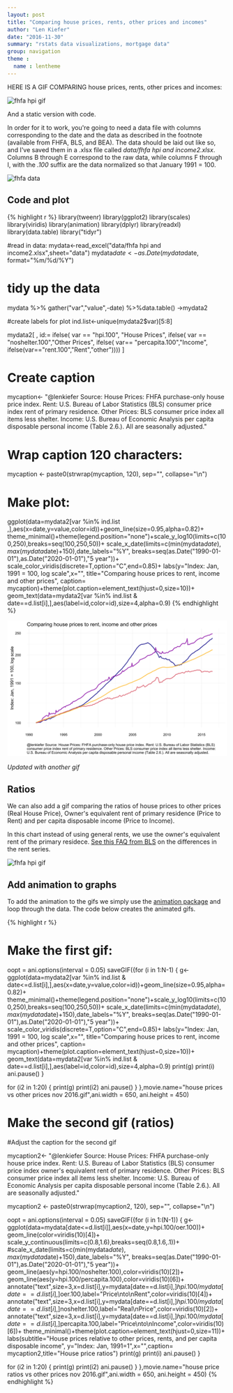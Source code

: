 ```yaml
---
layout: post
title: "Comparing house prices, rents, other prices and incomes"
author: "Len Kiefer"
date: "2016-11-30"
summary: "rstats data visualizations, mortgage data"
group: navigation
theme :
  name : lentheme
---
```


HERE IS A GIF COMPARING house prices, rents, other prices and incomes:

<img src="{{ site.url }}/img/charts_nov_30_2016/house prices vs other prices nov 2016.gif" alt="fhfa hpi gif" />

And a static version with code.

In order for it to work, you're going to need a data file with columns corresponding to the date and the data as described in the footnote (available from FHFA, BLS, and BEA).  The data should be laid out like so, and I've saved them in a .xlsx file called *data/fhfa hpi and income2.xlsx*. Columns B through E correspond to the raw data, while columns F through I, with the *.100* suffix are the data normalized so that January 1991 = 100.

<img src="{{ site.url }}/img/charts_nov_30_2016/datapic.PNG" alt="fhfa data" style="width: 550px;" />

## Code and plot


{% highlight r %}
library(tweenr)
library(ggplot2)
library(scales)
library(viridis)
library(animation)
library(dplyr)
library(readxl)
library(data.table)
library("tidyr")

#read in data:
mydata<-read_excel("data/fhfa hpi and income2.xlsx",sheet="data")
mydata$date<-as.Date(mydata$date, format="%m/%d/%Y")

# tidy up the data
mydata %>% gather("var","value",-date) %>%data.table() ->mydata2

#create labels for plot
ind.list<-unique(mydata2$var)[5:8]

mydata2[ , id:= ifelse(
  var == "hpi.100", "House Prices",
  ifelse( 
    var == "noshelter.100","Other Prices",
    ifelse( var== "percapita.100","Income",
            ifelse(var=="rent.100","Rent","other"))))
  ]

# Create caption
mycaption<- "@lenkiefer Source: House Prices: FHFA purchase-only house price index. Rent: U.S. Bureau of Labor Statistics (BLS) consumer price index rent of primary residence. Other Prices: BLS consumer price index all items less shelter. Income: U.S. Bureau of Economic Analysis per capita disposable personal income (Table 2.6.). All are seasonally adjusted."

# Wrap caption 120 characters:
mycaption <- paste0(strwrap(mycaption, 120), sep="", collapse="\n")

# Make plot:
ggplot(data=mydata2[var %in% ind.list ,],aes(x=date,y=value,color=id))+geom_line(size=0.95,alpha=0.82)+
  theme_minimal()+theme(legend.position="none")+scale_y_log10(limits=c(100,250),breaks=seq(100,250,50))+
  scale_x_date(limits=c(min(mydata$date),max(mydata$date)+150),date_labels="%Y",
               breaks=seq(as.Date("1990-01-01"),as.Date("2020-01-01"),"5 year"))+
  scale_color_viridis(discrete=T,option="C",end=0.85)+
  labs(y="Index: Jan, 1991 = 100, log scale",x="",
       title="Comparing house prices to rent, income and other prices",
       caption= mycaption)+theme(plot.caption=element_text(hjust=0,size=10))+
  geom_text(data=mydata2[var %in% ind.list & date==d.list[i],],aes(label=id,color=id),size=4,alpha=0.9)
{% endhighlight %}

![plot of chunk fig-fhfa-viz-nov30-1](/img/Rfig/fig-fhfa-viz-nov30-1-1.svg)


*Updated with another gif*

## Ratios

We can also add a gif comparing the ratios of house prices to other prices (Real House Price), Owner's equivalent rent of primary residence (Price to Rent) and per capita disposable income (Price to Income).

In this chart instead of using general rents, we use the owner's equivalent rent of the primary residece. [See this FAQ from BLS](http://www.bls.gov/cpi/cpifacnewrent.pdf) on the differences in the rent series.

<img src="{{ site.url }}/img/charts_nov_30_2016/house price ratios vs other prices nov 2016.gif" alt="fhfa hpi gif" />

## Add animation to graphs

To add the animation to the gifs we simply use the [animation package](https://cran.r-project.org/web/packages/animation/index.html) and loop through the data. The code below creates the animated gifs.



{% highlight r %}
# Make the first gif:
oopt = ani.options(interval = 0.05)
saveGIF({for (i in 1:N-1) {
  g<-
    ggplot(data=mydata2[var %in% ind.list & date<=d.list[i],],aes(x=date,y=value,color=id))+geom_line(size=0.95,alpha=0.82)+
    theme_minimal()+theme(legend.position="none")+scale_y_log10(limits=c(100,250),breaks=seq(100,250,50))+
    scale_x_date(limits=c(min(mydata$date),max(mydata$date)+150),date_labels="%Y",
                 breaks=seq(as.Date("1990-01-01"),as.Date("2020-01-01"),"5 year"))+
    scale_color_viridis(discrete=T,option="C",end=0.85)+
    labs(y="Index: Jan, 1991 = 100, log scale",x="",
         title="Comparing house prices to rent, income and other prices",
         caption= mycaption)+theme(plot.caption=element_text(hjust=0,size=10))+
    geom_text(data=mydata2[var %in% ind.list & date==d.list[i],],aes(label=id,color=id),size=4,alpha=0.9)
    print(g)
  print(i)
  ani.pause()
}
  
  for (i2 in 1:20) {
    print(g)
    print(i2)
    ani.pause()
  }
},movie.name="house prices vs other prices nov 2016.gif",ani.width = 650, ani.height = 450)

# Make the second gif (ratios)

#Adjust the caption for the second gif

mycaption2<- "@lenkiefer Source: House Prices: FHFA purchase-only house price index. Rent: U.S. Bureau of Labor Statistics (BLS) consumer price index owner's equivalent rent of primary residence. Other Prices: BLS consumer price index all items less shelter. Income: U.S. Bureau of Economic Analysis per capita disposable personal income (Table 2.6.). All are seasonally adjusted."

mycaption2 <- paste0(strwrap(mycaption2, 120), sep="", collapse="\n")

oopt = ani.options(interval = 0.05)
saveGIF({for (i in 1:(N-1)) {
  g<-
  ggplot(data=mydata[date<=d.list[i]],aes(x=date,y=hpi.100/oer.100))+
  geom_line(color=viridis(10)[4])+
  scale_y_continuous(limits=c(0.8,1.6),breaks=seq(0.8,1.6,.1))+
    #scale_x_date(limits=c(min(mydata$date),max(mydata$date)+150),date_labels="%Y",                 breaks=seq(as.Date("1990-01-01"),as.Date("2020-01-01"),"5 year"))+
  geom_line(aes(y=hpi.100/noshelter.100),color=viridis(10)[2])+
  geom_line(aes(y=hpi.100/percapita.100),color=viridis(10)[6])+
  annotate("text",size=3,x=d.list[i],y=mydata[date==d.list[i],]$hpi.100/mydata[date==d.list[i],]$oer.100,label="Price\nto\nRent",color=viridis(10)[4])+
  annotate("text",size=3,x=d.list[i],y=mydata[date==d.list[i],]$hpi.100/mydata[date==d.list[i],]$noshelter.100,label="Real\nPrice",color=viridis(10)[2])+
  annotate("text",size=3,x=d.list[i],y=mydata[date==d.list[i],]$hpi.100/mydata[date==d.list[i],]$percapita.100,label="Price\nto\nIncome",color=viridis(10)[6])+
  theme_minimal()+theme(plot.caption=element_text(hjust=0,size=11))+
  labs(subtitle="House prices relative to other prices, rents, and per capita disposable income",
       y="Index: Jan, 1991=1",x="",caption= mycaption2,title="House price ratios")
  print(g)
  print(i)
  ani.pause()
}

for (i2 in 1:20) {
  print(g)
  print(i2)
  ani.pause()
}
},movie.name="house price ratios vs other prices nov 2016.gif",ani.width = 650, ani.height = 450)
{% endhighlight %}

